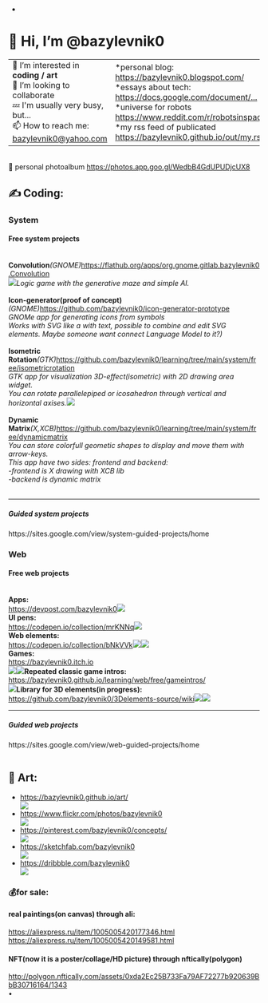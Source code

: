 <table>
<tr>
<ul>
<li>
 </li>
 </ul>
 </tr>
 <tr>
  <h1>👋 Hi, I’m @bazylevnik0</h1>
  <td>
👀 I’m interested in <b>coding / art</b><br>
💞️ I’m looking to collaborate<br>
💤 I'm usually very busy, but...<br>
📫 How to reach me: <a href="bazylevnik0@yahoo.com">bazylevnik0@yahoo.com</a>
  </td>
  <td>
*personal blog: <a href="https://bazylevnik0.blogspot.com/">https://bazylevnik0.blogspot.com/</a><br>
*essays about tech: <a href="https://docs.google.com/document/d/1Y--STgCY3BUBBXWqigA8195b8luMEXXqe2u4CsyWGkA/">https://docs.google.com/document/...</a><br>
*universe for robots <a href="https://www.reddit.com/r/robotsinspace/">https://www.reddit.com/r/robotsinspace/</a><br>
*my rss feed of publicated <a href="https://bazylevnik0.github.io/out/my.rss">https://bazylevnik0.github.io/out/my.rss</a> 
  </td>
 </tr>
</table><br>
📸 personal photoalbum <a href="https://photos.app.goo.gl/WedbB4GdUPUDjcUX8">https://photos.app.goo.gl/WedbB4GdUPUDjcUX8</a><br>
<tr>
<td>
<h2>✍️ Coding:</h2>
<table>
<h3>System</h3>
<h4>Free system projects</h4><br>
<b>Convolution</b> <i>(GNOME)</i> <a href="https://flathub.org/apps/org.gnome.gitlab.bazylevnik0.Convolution">https://flathub.org/apps/org.gnome.gitlab.bazylevnik0.Convolution</a>
 <br><img src="https://bazylevnik0.github.io/out/1.png">
 <i>Logic game with the generative maze and simple AI.</i><br><br>
<b>Icon-generator(proof of concept)</b> <i>(GNOME)</i> <a href="https://github.com/bazylevnik0/icon-generator-prototype">https://github.com/bazylevnik0/icon-generator-prototype</a><br>
<i>GNOMe app for generating icons from symbols <br>
Works with SVG like a with text, possible to combine and edit SVG elements. Maybe someone want connect Language Model to it?)</i><br><br>                                         
<b>Isometric Rotation</b><i>(GTK)</i> <a href="https://github.com/bazylevnik0/learning/tree/main/system/free/isometricrotation">https://github.com/bazylevnik0/learning/tree/main/system/free/isometricrotation</a><br>
<i>GTK app for visualization 3D-effect(isometric) with 2D drawing area widget. <br>
 You can rotate parallelepiped or icosahedron through vertical and horizontal axises.</i><img src="https://bazylevnik0.github.io/out/2.png"><br><br>                                         
<b>Dynamic Matrix</b> <i>(X,XCB)</i> <a href="https://github.com/bazylevnik0/learning/tree/main/system/free/dynamicmatrix">https://github.com/bazylevnik0/learning/tree/main/system/free/dynamicmatrix</a><br>
 <i>You can store colorfull geometic shapes to display and move them with arrow-keys.<br>
 This app have two sides: frontend and backend:<br>
  -frontend is X drawing with XCB lib<br>
  -backend is dynamic matrix</i><br><br>
<hr>
<h5>Guided system projects</h5> https://sites.google.com/view/system-guided-projects/home
 <h3>Web</h3>
<h4>Free web projects</h4><br>
<b>Apps:</b><br>
<a href="https://devpost.com/bazylevnik0">https://devpost.com/bazylevnik0</a>
<img src="https://bazylevnik0.github.io/out/11.png">
<br>
<b>UI pens:</b><br>
<a href="https://codepen.io/collection/mrKNNq">https://codepen.io/collection/mrKNNq</a>
<img src="https://bazylevnik0.github.io/out/3.png">
<br> 
<b>Web elements:</b><br>
<a href="https://codepen.io/collection/bNkVVk">https://codepen.io/collection/bNkVVk</a>
<img src="https://bazylevnik0.github.io/out/6.png">
<img src="https://bazylevnik0.github.io/out/7.png">
<br>
<b>Games:</b><br>
<a href="https://bazylevnik0.itch.io">https://bazylevnik0.itch.io</a><br>
<img src="https://bazylevnik0.github.io/out/8.png">
<img src="https://bazylevnik0.github.io/out/9.png">
<b>Repeated classic game intros:</b><br>
<a href="https://bazylevnik0.github.io/learning/web/free/gameintros/">https://bazylevnik0.github.io/learning/web/free/gameintros/</a><br>
<img src="https://bazylevnik0.github.io/out/10.png">
<b>Library for 3D elements(in progress):</b><br>
<a href="https://github.com/bazylevnik0/3Delements-source/wiki">https://github.com/bazylevnik0/3Delements-source/wiki</a>
<img src="https://bazylevnik0.github.io/out/4.png">
<img src="https://bazylevnik0.github.io/out/5.png">
<br>
<hr>
<h5>Guided web projects</h5> https://sites.google.com/view/web-guided-projects/home
</tr>
</table>
<h2>🎨 Art:</h2>
<ul>
<li><a href="https://bazylevnik0.github.io/art/">https://bazylevnik0.github.io/art/</a></li>
 <img src="https://bazylevnik0.github.io/out/12.png">
<li><a href="https://www.flickr.com/photos/bazylevnik0">https://www.flickr.com/photos/bazylevnik0</a></li>
 <img src="https://bazylevnik0.github.io/out/13.png">
<li><a href="https://pinterest.com/bazylevnik0/concepts/">https://pinterest.com/bazylevnik0/concepts/</a></li>
 <img src="https://bazylevnik0.github.io/out/14.png">
<li><a href="https://sketchfab.com/bazylevnik0">https://sketchfab.com/bazylevnik0</a></li>
 <img src="https://bazylevnik0.github.io/out/15.png">
<li><a href="https://dribbble.com/bazylevnik0">https://dribbble.com/bazylevnik0</a></li>
 <img src="https://bazylevnik0.github.io/out/16.png">
</ul>
 <h3>💰for sale:</h3>
 <h4>real paintings(on canvas) through ali:</h4>
 <a href="https://aliexpress.ru/item/1005005420177346.html">https://aliexpress.ru/item/1005005420177346.html</a><br>
 <a href="https://aliexpress.ru/item/1005005420149581.html">https://aliexpress.ru/item/1005005420149581.html</a><br>
 <h4>NFT(now it is a poster/collage/HD picture) through nftically(polygon)</h4>
 <a href="http://polygon.nftically.com/assets/0xda2Ec25B733Fa79AF72277b920639BbB30716164/1343">http://polygon.nftically.com/assets/0xda2Ec25B733Fa79AF72277b920639BbB30716164/1343</a><br>
•<br>
